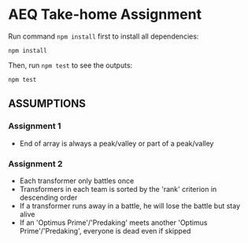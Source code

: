 # AEQ Take-home Assignment

Run command `npm install` first to install all dependencies:

    npm install

Then, run `npm test` to see the outputs:

    npm test

## ASSUMPTIONS

### Assignment 1

- End of array is always a peak/valley or part of a peak/valley

### Assignment 2

- Each transformer only battles once
- Transformers in each team is sorted by the 'rank' criterion in descending order
- If a transformer runs away in a battle, he will lose the battle but stay alive
- If an 'Optimus Prime'/'Predaking' meets another 'Optimus Prime'/'Predaking', everyone is dead even if skipped